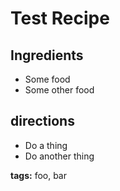 # Test Recipe

## Ingredients

- Some food
- Some other food


## directions

- Do a thing
- Do another thing


__tags:__ foo, bar

